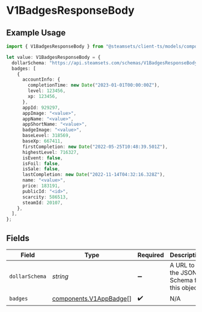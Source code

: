 # V1BadgesResponseBody

## Example Usage

```typescript
import { V1BadgesResponseBody } from "@steamsets/client-ts/models/components";

let value: V1BadgesResponseBody = {
  dollarSchema: "https://api.steamsets.com/schemas/V1BadgesResponseBody.json",
  badges: [
    {
      accountInfo: {
        completionTime: new Date("2023-01-01T00:00:00Z"),
        level: 123456,
        xp: 123456,
      },
      appId: 929297,
      appImage: "<value>",
      appName: "<value>",
      appShortName: "<value>",
      badgeImage: "<value>",
      baseLevel: 318569,
      baseXp: 667411,
      firstCompletion: new Date("2022-05-25T10:48:39.501Z"),
      highestLevel: 716327,
      isEvent: false,
      isFoil: false,
      isSale: false,
      lastCompletion: new Date("2022-11-14T04:32:16.328Z"),
      name: "<value>",
      price: 183191,
      publicId: "<id>",
      scarcity: 586513,
      steamId: 20107,
    },
  ],
};
```

## Fields

| Field                                                            | Type                                                             | Required                                                         | Description                                                      | Example                                                          |
| ---------------------------------------------------------------- | ---------------------------------------------------------------- | ---------------------------------------------------------------- | ---------------------------------------------------------------- | ---------------------------------------------------------------- |
| `dollarSchema`                                                   | *string*                                                         | :heavy_minus_sign:                                               | A URL to the JSON Schema for this object.                        | https://api.steamsets.com/schemas/V1BadgesResponseBody.json      |
| `badges`                                                         | [components.V1AppBadge](../../models/components/v1appbadge.md)[] | :heavy_check_mark:                                               | N/A                                                              |                                                                  |